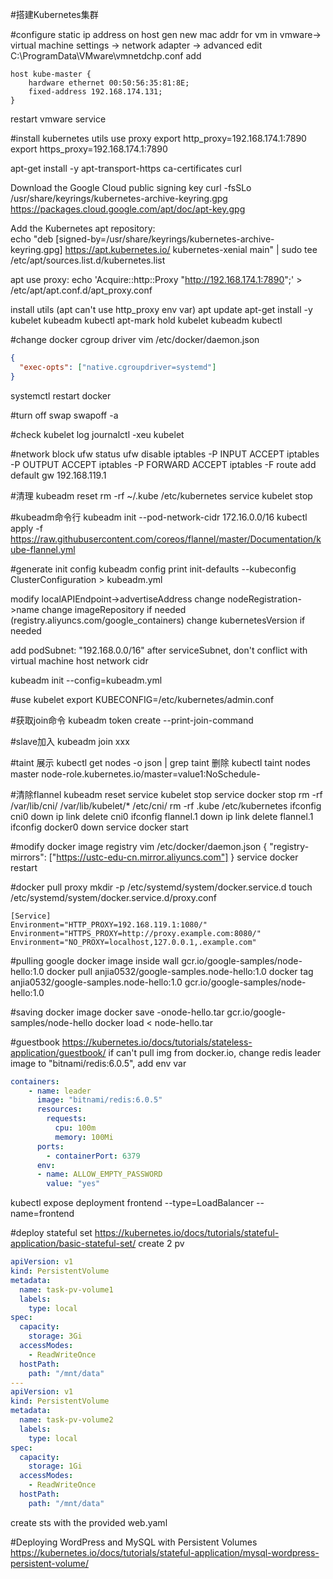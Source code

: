 #搭建Kubernetes集群

#configure static ip address
on host
gen new mac addr for vm in vmware-> virtual machine settings -> network adapter -> advanced
edit C:\ProgramData\VMware\vmnetdchp.conf
add 
```
host kube-master {
    hardware ethernet 00:50:56:35:81:8E;
    fixed-address 192.168.174.131;
}
```
restart vmware service

#install kubernetes utils
use proxy
export http_proxy=192.168.174.1:7890
export https_proxy=192.168.174.1:7890

apt-get install -y apt-transport-https ca-certificates curl

Download the Google Cloud public signing key
curl -fsSLo /usr/share/keyrings/kubernetes-archive-keyring.gpg https://packages.cloud.google.com/apt/doc/apt-key.gpg

Add the Kubernetes apt repository:  
echo "deb [signed-by=/usr/share/keyrings/kubernetes-archive-keyring.gpg] https://apt.kubernetes.io/ kubernetes-xenial main" | sudo tee /etc/apt/sources.list.d/kubernetes.list

apt use proxy:
echo 'Acquire::http::Proxy "http://192.168.174.1:7890";' > /etc/apt/apt.conf.d/apt_proxy.conf

install utils (apt can't use http_proxy env var)
apt update
apt-get install -y kubelet kubeadm kubectl
apt-mark hold kubelet kubeadm kubectl

#change docker cgroup driver
vim /etc/docker/daemon.json
```json
{
  "exec-opts": ["native.cgroupdriver=systemd"]
}
```
systemctl restart docker

#turn off swap
swapoff -a

#check kubelet log
journalctl -xeu kubelet

#network block
ufw status
ufw disable
iptables -P INPUT ACCEPT
iptables -P OUTPUT ACCEPT
iptables -P FORWARD ACCEPT
iptables -F
route add default gw 192.168.119.1

#清理
kubeadm reset
rm -rf ~/.kube /etc/kubernetes
service kubelet stop

#kubeadm命令行
kubeadm init --pod-network-cidr 172.16.0.0/16
kubectl apply -f https://raw.githubusercontent.com/coreos/flannel/master/Documentation/kube-flannel.yml

#generate init config
kubeadm config print init-defaults --kubeconfig ClusterConfiguration > kubeadm.yml

modify localAPIEndpoint->advertiseAddress
change nodeRegistration->name
change imageRepository if needed (registry.aliyuncs.com/google_containers)
change kubernetesVersion if needed

add podSubnet: "192.168.0.0/16" after serviceSubnet, don't conflict with virtual machine host network cidr

kubeadm init --config=kubeadm.yml

#use kubelet 
export KUBECONFIG=/etc/kubernetes/admin.conf

#获取join命令
kubeadm token create --print-join-command

#slave加入
kubeadm join xxx

#taint
展示
kubectl get nodes -o json | grep taint
删除
kubectl taint nodes master node-role.kubernetes.io/master=value1:NoSchedule-

#清除flannel
kubeadm reset
service kubelet stop 
service docker stop 
rm -rf /var/lib/cni/  /var/lib/kubelet/* /etc/cni/
rm -rf .kube /etc/kubernetes
ifconfig cni0 down
ip link delete cni0
ifconfig flannel.1 down
ip link delete flannel.1
ifconfig docker0 down
service docker start

#modify docker image registry
vim /etc/docker/daemon.json
{
"registry-mirrors": ["https://ustc-edu-cn.mirror.aliyuncs.com"]
}
service docker restart

#docker pull proxy
mkdir -p /etc/systemd/system/docker.service.d
touch /etc/systemd/system/docker.service.d/proxy.conf
```
[Service]
Environment="HTTP_PROXY=192.168.119.1:1080/"
Environment="HTTPS_PROXY=http://proxy.example.com:8080/"
Environment="NO_PROXY=localhost,127.0.0.1,.example.com"
```

#pulling google docker image inside wall
gcr.io/google-samples/node-hello:1.0
docker pull anjia0532/google-samples.node-hello:1.0
docker tag anjia0532/google-samples.node-hello:1.0 gcr.io/google-samples/node-hello:1.0

#saving docker image
docker save -onode-hello.tar gcr.io/google-samples/node-hello
docker load < node-hello.tar

#guestbook
https://kubernetes.io/docs/tutorials/stateless-application/guestbook/
if can't pull img from docker.io, change redis leader image to "bitnami/redis:6.0.5", add env var
```yaml
containers:
    - name: leader
      image: "bitnami/redis:6.0.5"
      resources:
        requests:
          cpu: 100m
          memory: 100Mi
      ports:
        - containerPort: 6379
      env:
      - name: ALLOW_EMPTY_PASSWORD
        value: "yes"
```
kubectl expose deployment frontend --type=LoadBalancer --name=frontend

#deploy stateful set
https://kubernetes.io/docs/tutorials/stateful-application/basic-stateful-set/
create 2 pv
```yaml
apiVersion: v1
kind: PersistentVolume
metadata:
  name: task-pv-volume1
  labels:
    type: local
spec:
  capacity:
    storage: 3Gi
  accessModes:
    - ReadWriteOnce
  hostPath:
    path: "/mnt/data"
---
apiVersion: v1
kind: PersistentVolume
metadata:
  name: task-pv-volume2
  labels:
    type: local
spec:
  capacity:
    storage: 1Gi
  accessModes:
    - ReadWriteOnce
  hostPath:
    path: "/mnt/data"
```
create sts with the provided web.yaml

#Deploying WordPress and MySQL with Persistent Volumes
https://kubernetes.io/docs/tutorials/stateful-application/mysql-wordpress-persistent-volume/
